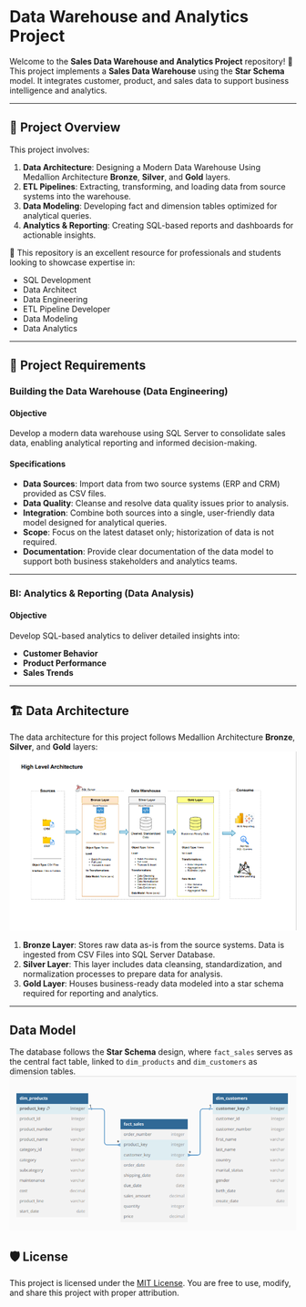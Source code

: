 
# Data Warehouse and Analytics Project

Welcome to the **Sales Data Warehouse and Analytics Project** repository! 🚀  
This project implements a **Sales Data Warehouse** using the **Star Schema** model. It integrates customer, product, and sales data to support business intelligence and analytics.

---
## 📖 Project Overview

This project involves:

1. **Data Architecture**: Designing a Modern Data Warehouse Using Medallion Architecture **Bronze**, **Silver**, and **Gold** layers.
2. **ETL Pipelines**: Extracting, transforming, and loading data from source systems into the warehouse.
3. **Data Modeling**: Developing fact and dimension tables optimized for analytical queries.
4. **Analytics & Reporting**: Creating SQL-based reports and dashboards for actionable insights.

🎯 This repository is an excellent resource for professionals and students looking to showcase expertise in:
- SQL Development
- Data Architect
- Data Engineering  
- ETL Pipeline Developer  
- Data Modeling  
- Data Analytics  

---


## 🚀 Project Requirements

### Building the Data Warehouse (Data Engineering)

#### Objective
Develop a modern data warehouse using SQL Server to consolidate sales data, enabling analytical reporting and informed decision-making.

#### Specifications
- **Data Sources**: Import data from two source systems (ERP and CRM) provided as CSV files.
- **Data Quality**: Cleanse and resolve data quality issues prior to analysis.
- **Integration**: Combine both sources into a single, user-friendly data model designed for analytical queries.
- **Scope**: Focus on the latest dataset only; historization of data is not required.
- **Documentation**: Provide clear documentation of the data model to support both business stakeholders and analytics teams.

---

### BI: Analytics & Reporting (Data Analysis)

#### Objective
Develop SQL-based analytics to deliver detailed insights into:
- **Customer Behavior**
- **Product Performance**
- **Sales Trends**


---
## 🏗️ Data Architecture

The data architecture for this project follows Medallion Architecture **Bronze**, **Silver**, and **Gold** layers:
![Data Architecture](docs/data_architechitecture.png)

1. **Bronze Layer**: Stores raw data as-is from the source systems. Data is ingested from CSV Files into SQL Server Database.
2. **Silver Layer**: This layer includes data cleansing, standardization, and normalization processes to prepare data for analysis.
3. **Gold Layer**: Houses business-ready data modeled into a star schema required for reporting and analytics.

---
## Data Model
The database follows the **Star Schema** design, where `fact_sales` serves as the central fact table, linked to `dim_products` and `dim_customers` as dimension tables.
![data_model](docs/data_model.png)


## 🛡️ License

This project is licensed under the [MIT License](LICENSE). You are free to use, modify, and share this project with proper attribution.



